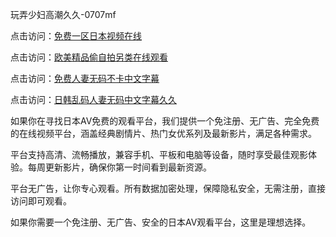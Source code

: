 玩弄少妇高潮久久-0707mf

点击访问：<a href="https://vassv.pages.dev/">免费一区日本视频在线</a>

点击访问：<a href="https://gsd-agv.pages.dev/">欧美精品偷自拍另类在线观看</a>

点击访问：<a href="https://gda-c7m.pages.dev/">免费人妻无码不卡中文字幕</a>

点击访问：<a href="https://tfda.pages.dev/">日韩乱码人妻无码中文字幕久久</a>

如果你在寻找日本AV免费的观看平台，我们提供一个免注册、无广告、完全免费的在线视频平台，涵盖经典剧情片、热门女优系列及最新影片，满足各种需求。

平台支持高清、流畅播放，兼容手机、平板和电脑等设备，随时享受最佳观影体验。每周更新影片，确保你第一时间看到最新资源。

平台无广告，让你专心观看。所有数据加密处理，保障隐私安全，无需注册，直接访问即可观看。

如果你需要一个免注册、无广告、安全的日本AV观看平台，这里是理想选择。

<span style="display:none;">[Canonical link](）</span>


